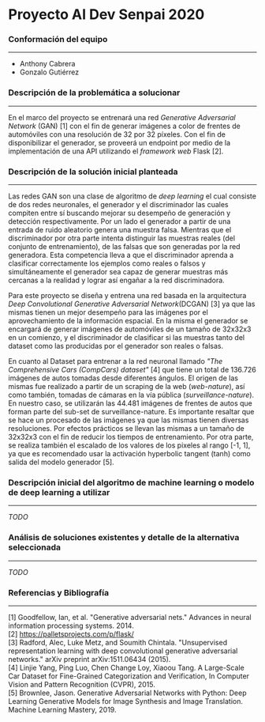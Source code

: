 # Proyecto AI Dev Senpai 2020

### Conformación del equipo
---
- Anthony Cabrera
- Gonzalo Gutiérrez

### Descripción de la problemática a solucionar
---

En el marco del proyecto se entrenará una red *Generative Adversarial Network* (GAN) [1] con el fin de generar imágenes a color de frentes de automóviles con una resolución de 32 por 32 píxeles. Con el fin de disponibilizar el generador, se proveerá un endpoint por medio de la implementación de una API utilizando el *framework web* Flask [2].

### Descripción de la solución inicial planteada
---

Las redes GAN son una clase de algoritmo de *deep learning* el cual consiste de dos redes neuronales, el generador y el discriminador las cuales compiten entre sí buscando mejorar su desempeño de generación y detección respectivamente.
Por un lado el generador a partir de una entrada de ruido aleatorio genera una muestra falsa. Mientras que el discriminador por otra parte intenta distinguir las muestras reales (del conjunto de entrenamiento), de las falsas que son generadas por la red generadora. Esta competencia lleva a que el discriminador aprenda a clasificar correctamente los ejemplos como reales o falsos y simultáneamente el generador sea capaz de generar muestras más cercanas a la realidad y lograr así engañar a la red discriminadora.

Para este proyecto se diseña y entrena una red basada en la arquitectura *Deep Convolutional Generative Adversarial Network*(DCGAN) [3] ya que las mismas tienen un mejor desempeño para las imágenes por el aprovechamiento de la información espacial. En la misma el generador se encargará de generar imágenes de automóviles de un tamaño de 32x32x3 en un comienzo, y el discriminador de clasificar si las muestras tanto del dataset como las producidas por el generador son reales o falsas.

En cuanto al Dataset para entrenar a la red neuronal llamado *"The Comprehensive Cars (CompCars) dataset"* [4] que tiene un total de 136.726 imágenes de autos tomadas desde diferentes ángulos. El origen de las mismas fue realizado a partir de un scraping de la web (*web-nature*), así como también, tomadas de cámaras en la vía pública (*surveillance-nature*). En nuestro caso, se utilizarán las 44.481 imágenes de frentes de autos que forman parte del sub-set de surveillance-nature.
Es importante resaltar que se hace un procesado de las imágenes ya que las mismas tienen diversas resoluciones. Por efectos prácticos se llevan las mismas a un tamaño de 32x32x3 con el fin de reducir los tiempos de entrenamiento. Por otra parte, se realiza también el escalado de los valores de los pixeles al rango [-1, 1], ya que es recomendado usar la activación hyperbolic tangent (tanh) como salida del modelo generador [5].

### Descripción inicial del algoritmo de machine learning o modelo de deep learning a utilizar
---

*TODO*

### Análisis de soluciones existentes y detalle de la alternativa seleccionada
---

*TODO*

### Referencias y Bibliografía
--- 
[1] Goodfellow, Ian, et al. "Generative adversarial nets." Advances in neural information processing systems. 2014.<br />
[2] https://palletsprojects.com/p/flask/<br />
[3] Radford, Alec, Luke Metz, and Soumith Chintala. "Unsupervised representation learning with deep convolutional generative adversarial networks." arXiv preprint arXiv:1511.06434 (2015).<br />
[4]  Linjie Yang, Ping Luo, Chen Change Loy, Xiaoou Tang. A Large-Scale Car Dataset for Fine-Grained Categorization and Verification, In Computer Vision and Pattern Recognition (CVPR), 2015.<br />
[5] Brownlee, Jason. Generative Adversarial Networks with Python: Deep Learning Generative Models for Image Synthesis and Image Translation. Machine Learning Mastery, 2019.<br />
